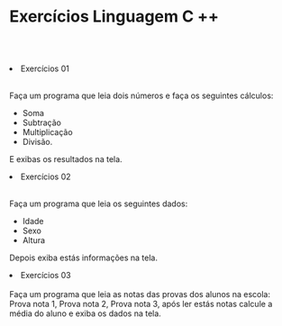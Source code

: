 
#   Exercícios Linguagem C ++

 <br><br>
<li> Exercícios 01 </li><br>

Faça um programa que leia dois números e faça os seguintes cálculos:
- Soma
- Subtração
- Multiplicação
- Divisão.

E exibas os resultados na tela.

<li> Exercícios 02 </li><br>

Faça um programa que leia os seguintes dados:
- Idade
- Sexo
- Altura

Depois exiba estás informações na tela.

<li> Exercícios 03 </li><br>
Faça um programa que leia as notas das provas dos alunos na escola:
Prova nota 1, Prova nota 2, Prova  nota 3, após ler estás notas calcule a média do aluno e exiba os dados na tela.
